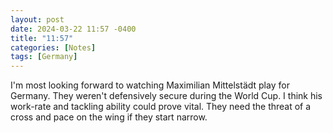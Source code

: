 ```yaml
---
layout: post
date: 2024-03-22 11:57 -0400
title: "11:57"
categories: [Notes]
tags: [Germany]
---
```


I'm most looking forward to watching Maximilian Mittelstädt play for Germany. They weren't defensively secure during the World Cup. I think his work-rate and tackling ability could prove vital. They need the threat of a cross and pace on the wing if they start narrow.

